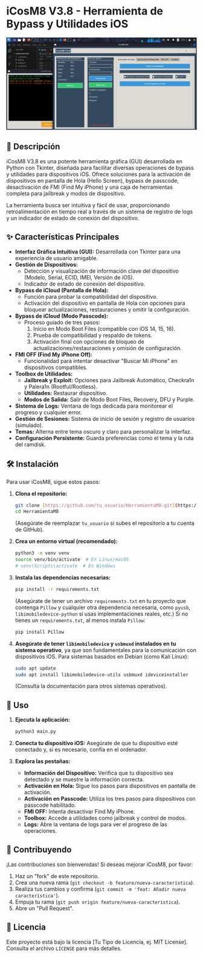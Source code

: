 # iCosM8 V3.8 - Herramienta de Bypass y Utilidades iOS

![Captura de pantalla de iCosM8 V3.8](/img.png)

## 🚀 Descripción

iCosM8 V3.8 es una potente herramienta gráfica (GUI) desarrollada en Python con Tkinter, diseñada para facilitar diversas operaciones de bypass y utilidades para dispositivos iOS. Ofrece soluciones para la activación de dispositivos en pantalla de Hola (Hello Screen), bypass de passcode, desactivación de FMI (Find My iPhone) y una caja de herramientas completa para jailbreak y modos de dispositivo.

La herramienta busca ser intuitiva y fácil de usar, proporcionando retroalimentación en tiempo real a través de un sistema de registro de logs y un indicador de estado de conexión del dispositivo.

## ✨ Características Principales

* **Interfaz Gráfica Intuitiva (GUI):** Desarrollada con Tkinter para una experiencia de usuario amigable.
* **Gestión de Dispositivos:**
    * Detección y visualización de información clave del dispositivo (Modelo, Serial, ECID, IMEI, Versión de iOS).
    * Indicador de estado de conexión del dispositivo.
* **Bypass de iCloud (Pantalla de Hola):**
    * Función para probar la compatibilidad del dispositivo.
    * Activación del dispositivo en pantalla de Hola con opciones para bloquear actualizaciones, restauraciones y omitir la configuración.
* **Bypass de iCloud (Modo Passcode):**
    * Proceso guiado de tres pasos:
        1.  Inicio en Modo Boot Files (compatible con iOS 14, 15, 16).
        2.  Prueba de compatibilidad y respaldo de tokens.
        3.  Activación final con opciones de bloqueo de actualizaciones/restauraciones y omisión de configuración.
* **FMI OFF (Find My iPhone Off):**
    * Funcionalidad para intentar desactivar "Buscar Mi iPhone" en dispositivos compatibles.
* **Toolbox de Utilidades:**
    * **Jailbreak y Exploit:** Opciones para Jailbreak Automático, Checkra1n y Palera1n (Rootful/Rootless).
    * **Utilidades:** Restaurar dispositivo.
    * **Modos de Salida:** Salir de Modo Boot Files, Recovery, DFU y Purple.
* **Sistema de Logs:** Ventana de logs dedicada para monitorear el progreso y cualquier error.
* **Gestión de Sesiones:** Sistema de inicio de sesión y registro de usuarios (simulado).
* **Temas:** Alterna entre tema oscuro y claro para personalizar la interfaz.
* **Configuración Persistente:** Guarda preferencias como el tema y la ruta del ramdisk.

## 🛠️ Instalación

Para usar iCosM8, sigue estos pasos:

1.  **Clona el repositorio:**
    ```bash
    git clone [https://github.com/tu_usuario/HerramientaM8.git](https://github.com/tu_usuario/HerramientaM8.git)
    cd HerramientaM8
    ```
    (Asegúrate de reemplazar `tu_usuario` si subes el repositorio a tu cuenta de GitHub).

2.  **Crea un entorno virtual (recomendado):**
    ```bash
    python3 -m venv venv
    source venv/bin/activate  # En Linux/macOS
    # venv\Scripts\activate  # En Windows
    ```

3.  **Instala las dependencias necesarias:**
    ```bash
    pip install -r requirements.txt
    ```
    (Asegúrate de tener un archivo `requirements.txt` en tu proyecto que contenga `Pillow` y cualquier otra dependencia necesaria, como `pyusb`, `libimobiledevice-python` si usas implementaciones reales, etc.)
    Si no tienes un `requirements.txt`, al menos instala `Pillow`:
    ```bash
    pip install Pillow
    ```

4.  **Asegúrate de tener `libimobiledevice` y `usbmuxd` instalados en tu sistema operativo**, ya que son fundamentales para la comunicación con dispositivos iOS. Para sistemas basados en Debian (como Kali Linux):
    ```bash
    sudo apt update
    sudo apt install libimobiledevice-utils usbmuxd ideviceinstaller
    ```
    (Consulta la documentación para otros sistemas operativos).

## 🚀 Uso

1.  **Ejecuta la aplicación:**
    ```bash
    python3 main.py
    ```

2.  **Conecta tu dispositivo iOS:** Asegúrate de que tu dispositivo esté conectado y, si es necesario, confía en el ordenador.

3.  **Explora las pestañas:**
    * **Información del Dispositivo:** Verifica que tu dispositivo sea detectado y se muestre la información correcta.
    * **Activación en Hola:** Sigue los pasos para dispositivos en pantalla de activación.
    * **Activación en Passcode:** Utiliza los tres pasos para dispositivos con passcode habilitado.
    * **FMI OFF:** Intenta desactivar Find My iPhone.
    * **Toolbox:** Accede a utilidades como jailbreak y control de modos.
    * **Logs:** Abre la ventana de logs para ver el progreso de las operaciones.

## 🤝 Contribuyendo

¡Las contribuciones son bienvenidas! Si deseas mejorar iCosM8, por favor:

1.  Haz un "fork" de este repositorio.
2.  Crea una nueva rama (`git checkout -b feature/nueva-caracteristica`).
3.  Realiza tus cambios y confirma (`git commit -m 'feat: Añadir nueva característica'`).
4.  Empuja tu rama (`git push origin feature/nueva-caracteristica`).
5.  Abre un "Pull Request".

## 📄 Licencia

Este proyecto está bajo la licencia [Tu Tipo de Licencia, ej. MIT License]. Consulta el archivo `LICENSE` para más detalles.

